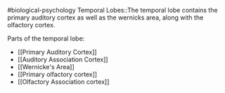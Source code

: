 #biological-psychology 
Temporal Lobes::The temporal lobe contains the primary auditory cortex as well as the wernicks area, along with the olfactory cortex.

Parts of the temporal lobe:
* [[Primary Auditory Cortex]]
* [[Auditory Association Cortex]]
* [[Wernicke's Area]]
* [[Primary olfactory cortex]]
* [[Olfactory Association cortex]]